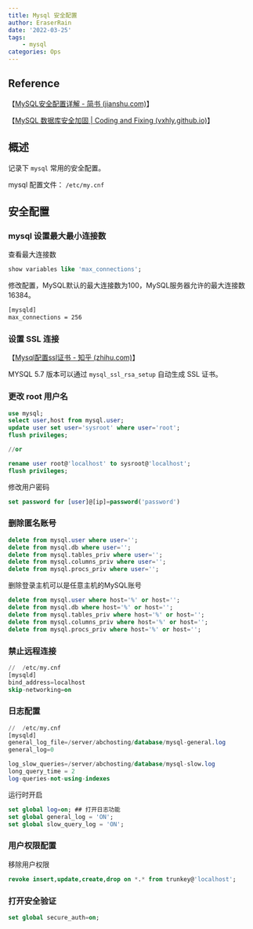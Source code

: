 ```yaml
---
title: Mysql 安全配置
author: EraserRain
date: '2022-03-25'
tags: 
    - mysql
categories: Ops
---
```


## Reference

【[MySQL安全配置详解 - 简书 (jianshu.com)](https://www.jianshu.com/p/7dcaf4c616b0)】

【[MySQL 数据库安全加固 | Coding and Fixing (vxhly.github.io)](https://vxhly.github.io/views/liunx/mysql-database-user-policy.html#%E4%BF%AE%E6%94%B9-root-%E7%94%A8%E6%88%B7%E5%8F%A3%E4%BB%A4)】

## 概述

记录下 `mysql` 常用的安全配置。

mysql 配置文件： `/etc/my.cnf`

## 安全配置

### mysql 设置最大最小连接数

查看最大连接数

```sql
show variables like 'max_connections';
```

修改配置，MySQL默认的最大连接数为100，MySQL服务器允许的最大连接数16384。

```bash
[mysqld]
max_connections = 256
```

### 设置 SSL 连接

【[Mysql配置ssl证书 - 知乎 (zhihu.com)](https://zhuanlan.zhihu.com/p/137535760)】

MYSQL 5.7 版本可以通过 `mysql_ssl_rsa_setup`  自动生成 SSL 证书。

### 更改 root 用户名

```sql
use mysql;
select user,host from mysql.user;
update user set user='sysroot' where user='root';
flush privileges;

//or 

rename user root@'localhost' to sysroot@'localhost';
flush privileges;
```

修改用户密码

```sql
set password for [user]@[ip]=password('password') 
```

### 删除匿名账号

```sql
delete from mysql.user where user='';
delete from mysql.db where user='';
delete from mysql.tables_priv where user='';
delete from mysql.columns_priv where user='';
delete from mysql.procs_priv where user='';
```

删除登录主机可以是任意主机的MySQL账号

```sql
delete from mysql.user where host='%' or host='';
delete from mysql.db where host='%' or host='';
delete from mysql.tables_priv where host='%' or host='';
delete from mysql.columns_priv where host='%' or host='';
delete from mysql.procs_priv where host='%' or host='';
```

### 禁止远程连接

```sql
//  /etc/my.cnf
[mysqld]
bind_address=localhost
skip-networking=on
```

### 日志配置

```sql
//  /etc/my.cnf
[mysqld]
general_log_file=/server/abchosting/database/mysql-general.log
general_log=0

log_slow_queries=/server/abchosting/database/mysql-slow.log
long_query_time = 2
log-queries-not-using-indexes
```

运行时开启

```sql
set global log=on; ## 打开日志功能
set global general_log = 'ON';
set global slow_query_log = 'ON';
```

### 用户权限配置

移除用户权限

```sql
revoke insert,update,create,drop on *.* from trunkey@'localhost';
```

### 打开安全验证

```sql
set global secure_auth=on;
```